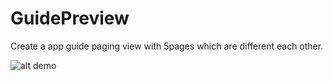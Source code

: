 # GuidePreview
Create a app guide paging view with 5pages which are different each other.

![alt demo](https://github.com/myunggu/GuidePreviewDemo/blob/master/GuidePreviewDemo/demo.gif)
